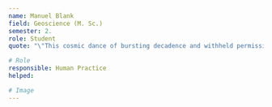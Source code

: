 ```yaml
---
name: Manuel Blank
field: Geoscience (M. Sc.)
semester: 2.
role: Student
quote: "\"This cosmic dance of bursting decadence and withheld permissions twists all our arms collectively, but if sweetness can win, and it can, then I'll still be here tomorrow to high-five you yesterday, my friend. Peace.\"  Tart Toter"

# Role
responsible: Human Practice 
helped: 

# Image
---
```

